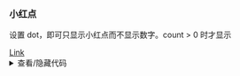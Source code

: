 ### 小红点

设置 <yc-tag>dot</yc-tag>，即可只显示小红点而不显示数字。<yc-tag>count > 0</yc-tag> 时才显示

<div class="cell-demo">
  <yc-space :size="40">
    <yc-badge :count="9" dot :offset="[6, -2]">
      <a href="#">Link</a>
    </yc-badge>
    <yc-badge :count="9" dot :offset="[2, -2]">
      <IconNotification
        :style="{ color: '#888', fontSize: '18px', verticalAlign: '-3px' }"
      />
    </yc-badge>
  </yc-space>
</div>

<details>
<summary>查看/隐藏代码</summary>

```vue
<template>
  <yc-space :size="40">
    <yc-badge
      :count="9"
      dot
      :offset="[6, -2]">
      <a href="#">Link</a>
    </yc-badge>
    <yc-badge
      :count="9"
      dot
      :offset="[2, -2]">
      <IconNotification
        :style="{ color: '#888', fontSize: '18px', verticalAlign: '-3px' }" />
    </yc-badge>
  </yc-space>
</template>
```

</details>

